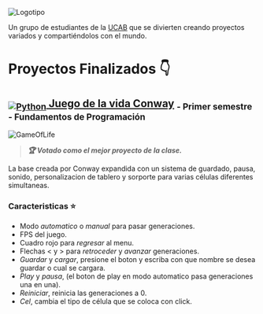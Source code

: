 ![Logotipo](https://github.com/DanielCarrenoMar/CubiTz/assets/144462396/f673494d-f016-4eb2-bbd1-7abf1c196fbc)

Un grupo de estudiantes de la [UCAB](https://www.ucab.edu.ve) que se divierten creando proyectos variados y compartiéndolos con el mundo.

# Proyectos Finalizados 👇
## [<sub>![Python](https://img.shields.io/badge/Python-14354C?style=for-the-badge&logo=python&logoColor=white)</sub>  Juego de la vida Conway](https://github.com/DanielCarrenoMar/CubiTz/tree/main/Juego%20de%20la%20vida) <sub>- Primer semestre - Fundamentos de Programación</sub>  

![GameOfLife](https://github.com/DanielCarrenoMar/CubiTz/assets/144462396/d3d43696-5f71-489a-ae78-abe7225cdea9)

>***🏆 Votado como el mejor proyecto de la clase.***

La base creada por Conway expandida con un sistema de guardado, pausa, sonido, personalizacion de tablero 
y sorporte para varias células diferentes simultaneas.

### Caracteristicas ⭐
- Modo *automatico* o *manual* para pasar generaciones.
- FPS del juego.
- Cuadro rojo para *regresar* al menu.
- Flechas < y > para *retroceder* y *avanzar* generaciones.
- *Guardar* y *cargar*, presione el boton y escriba con que nombre se desea guardar o cual se cargara.
- *Play* y *pausa*, (el boton de play en modo automatico pasa generaciones una en una).
- *Reiniciar*, reinicia las generaciones a 0.
- *Cel*, cambia el tipo de célula que se coloca con click.
